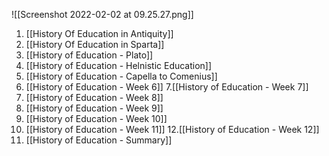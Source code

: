 

![[Screenshot 2022-02-02 at 09.25.27.png]]

1. [[History Of Education in Antiquity]]
2. [[History Of Education in Sparta]]
3. [[History of Education - Plato]]
4. [[History of Education - Helnistic Education]]
5. [[History of Education - Capella to Comenius]]
6. [[History of Education - Week 6]]
7.[[History of Education - Week 7]]
8. [[History of Education - Week 8]]
9. [[History of Education - Week 9]]
10. [[History of Education - Week 10]]
11. [[History of Education - Week 11]]
12.[[History of Education - Week 12]]
13. [[History of Education - Summary]]
